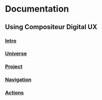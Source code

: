 # Documentation

## Using Compositeur Digital UX

### [Intro](intro.md)

### [Universe](universe_concept.md)

### [Project](project_concept.md)

### [Navigation](navigation.md)

### [Actions](actions.md)
